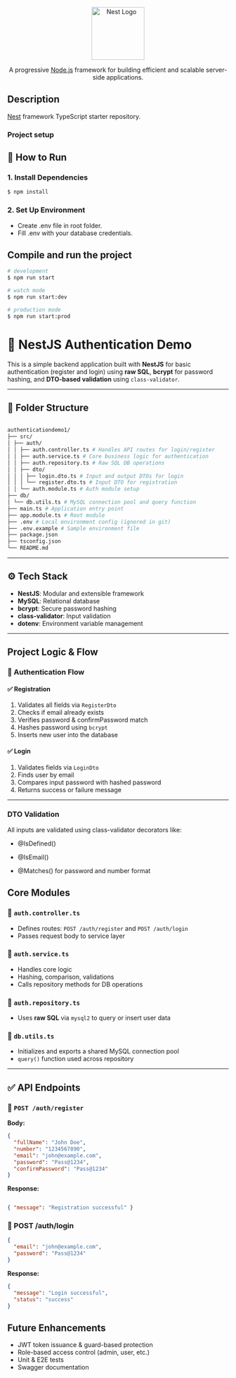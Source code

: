 <p align="center">
  <a href="http://nestjs.com/" target="blank"><img src="https://nestjs.com/img/logo-small.svg" width="120" alt="Nest Logo" /></a>
</p>

[circleci-image]: https://img.shields.io/circleci/build/github/nestjs/nest/master?token=abc123def456
[circleci-url]: https://circleci.com/gh/nestjs/nest

  <p align="center">A progressive <a href="http://nodejs.org" target="_blank">Node.js</a> framework for building efficient and scalable server-side applications.</p>
  

## Description

[Nest](https://github.com/nestjs/nest) framework TypeScript starter repository.

### Project setup
## 🚀 How to Run

### 1. Install Dependencies
```bash
$ npm install
```

### 2. Set Up Environment
- Create .env file in root folder.
- Fill .env with your database credentials.


## Compile and run the project

```bash
# development
$ npm run start

# watch mode
$ npm run start:dev

# production mode
$ npm run start:prod
```




# 🔐 NestJS Authentication Demo

This is a simple backend application built with **NestJS** for basic authentication (register and login) using **raw SQL**, **bcrypt** for password hashing, and **DTO-based validation** using `class-validator`.

---

## 📁 Folder Structure

```bash

authenticationdemo1/
├── src/
│ ├── auth/
│ │ ├── auth.controller.ts # Handles API routes for login/register
│ │ ├── auth.service.ts # Core business logic for authentication
│ │ ├── auth.repository.ts # Raw SQL DB operations
│ │ ├── dto/
│ │ │ ├── login.dto.ts # Input and output DTOs for login
│ │ │ └── register.dto.ts # Input DTO for registration
│ │ └── auth.module.ts # Auth module setup
├── db/
│ └── db.utils.ts # MySQL connection pool and query function
├── main.ts # Application entry point
├── app.module.ts # Root module
├── .env # Local environment config (ignored in git)
├── .env.example # Sample environment file
├── package.json
├── tsconfig.json
└── README.md

```

---

## ⚙️ Tech Stack

- **NestJS**: Modular and extensible framework
- **MySQL**: Relational database
- **bcrypt**: Secure password hashing
- **class-validator**: Input validation
- **dotenv**: Environment variable management

---

## Project Logic & Flow

### 🔐 Authentication Flow

#### ✅ Registration
1. Validates all fields via `RegisterDto`
2. Checks if email already exists
3. Verifies password & confirmPassword match
4. Hashes password using `bcrypt`
5. Inserts new user into the database

#### ✅ Login
1. Validates fields via `LoginDto`
2. Finds user by email
3. Compares input password with hashed password
4. Returns success or failure message

---

### DTO Validation
All inputs are validated using class-validator decorators like:

- @IsDefined()

- @IsEmail()

- @Matches() for password and number format

##  Core Modules

### 🔸 `auth.controller.ts`
- Defines routes: `POST /auth/register` and `POST /auth/login`
- Passes request body to service layer

### 🔸 `auth.service.ts`
- Handles core logic
- Hashing, comparison, validations
- Calls repository methods for DB operations

### 🔸 `auth.repository.ts`
- Uses **raw SQL** via `mysql2` to query or insert user data

### 🔸 `db.utils.ts`
- Initializes and exports a shared MySQL connection pool
- `query()` function used across repository

---

## ✅ API Endpoints

### 🔸 `POST /auth/register`

**Body:**
```json
{
  "fullName": "John Doe",
  "number": "1234567890",
  "email": "john@example.com",
  "password": "Pass@1234",
  "confirmPassword": "Pass@1234"
}
```

**Response:**
```json

{ "message": "Registration successful" }
```

### 🔸 POST /auth/login
```json
{
  "email": "john@example.com",
  "password": "Pass@1234"
}
```
**Response:**
```json
{
  "message": "Login successful",
  "status": "success"
}
```



## Future Enhancements
- JWT token issuance & guard-based protection
- Role-based access control (admin, user, etc.)
- Unit & E2E tests
- Swagger documentation